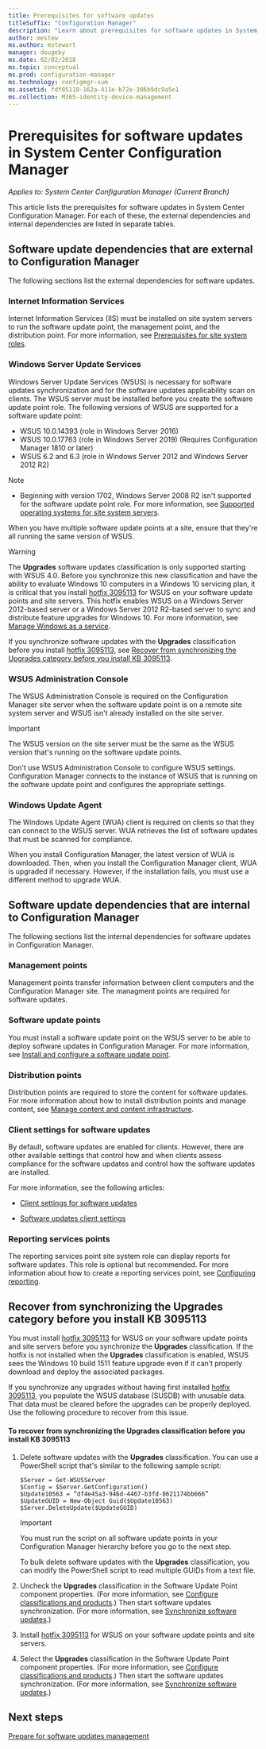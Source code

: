 ```yaml
---
title: Prerequisites for software updates
titleSuffix: "Configuration Manager"
description: "Learn about prerequisites for software updates in System Center Configuration Manager."
author: mestew
ms.author: mstewart
manager: dougeby
ms.date: 02/02/2018
ms.topic: conceptual
ms.prod: configuration-manager
ms.technology: configmgr-sum
ms.assetid: fdf05118-162a-411e-b72e-386b9dc9a5e1
ms.collection: M365-identity-device-management
---
```


# Prerequisites for software updates in System Center Configuration Manager

*Applies to: System Center Configuration Manager (Current Branch)*

This article lists the prerequisites for software updates in System Center Configuration Manager. For each of these, the external dependencies and internal dependencies are listed in separate tables.  

## Software update dependencies that are external to Configuration Manager  
 The following sections list the external dependencies for software updates.  

### Internet Information Services  
 Internet Information Services (IIS) must be installed on site system servers to run the software update point, the management point, and the distribution point. For more information, see [Prerequisites for site system roles](../../core/plan-design/configs/site-and-site-system-prerequisites.md).  

### Windows Server Update Services  
 Windows Server Update Services (WSUS) is necessary for software updates synchronization and for the software updates applicability scan on clients. The WSUS server must be installed before you create the software update point role. The following versions of WSUS are supported for a software update point:  

-   WSUS 10.0.14393 (role in Windows Server 2016)
-   WSUS 10.0.17763 (role in Windows Server 2019) (Requires Configuration Manager 1810 or later)
-   WSUS 6.2 and 6.3 (role in Windows Server 2012 and Windows Server 2012 R2)

>[!NOTE]
>-   Beginning with version 1702, Windows Server 2008 R2 isn't supported for the software update point role. For more information, see [Supported operating systems for site system servers](/sccm/core/plan-design/configs/supported-operating-systems-for-site-system-servers#bkmk_2008r2sp1).  

When you have multiple software update points at a site, ensure that they're all running the same version of WSUS.  

> [!WARNING]  
>  The **Upgrades** software updates classification is only supported starting with WSUS 4.0. Before you synchronize this new classification and have the ability to evaluate Windows 10 computers in a Windows 10 servicing plan, it is critical that you install [hotfix 3095113](https://support.microsoft.com/kb/3095113) for WSUS on your software update points and site servers. This hotfix enables WSUS on a Windows Server 2012-based server or a Windows Server 2012 R2-based server to sync and distribute feature upgrades for Windows 10. For more information, see [Manage Windows as a service](../../osd/deploy-use/manage-windows-as-a-service.md).  
>   
>  If you synchronize software updates with the **Upgrades** classification before you install [hotfix 3095113](https://support.microsoft.com/kb/3095113), see [Recover from synchronizing the Upgrades category before you install KB 3095113](#BKMK_RecoverUpgrades).  

### WSUS Administration Console  
 The WSUS Administration Console is required on the Configuration Manager site server when the software update point is on a remote site system server and WSUS isn't already installed on the site server.  

> [!IMPORTANT]  
> The WSUS version on the site server must be the same as the WSUS version that's running on the software update points.
>
> Don't use WSUS Administration Console to configure WSUS settings. Configuration Manager connects to the instance of WSUS that is running on the software update point and configures the appropriate settings.  



### Windows Update Agent  
 The Windows Update Agent (WUA) client is required on clients so that they can connect to the WSUS server. WUA retrieves the list of software updates that must be scanned for compliance.  

 When you install Configuration Manager, the latest version of WUA is downloaded. Then, when you install the Configuration Manager client, WUA is upgraded if necessary. However, if the installation fails, you must use a different method to upgrade WUA.  

## Software update dependencies that are internal to Configuration Manager  
 The following sections list the internal dependencies for software updates in Configuration Manager.  

### Management points  
 Management points transfer information between client computers and the Configuration Manager site. The managment points are required for software updates.  

### Software update points  
 You must install a software update point on the WSUS server to be able to deploy software updates in Configuration Manager. For more information, see [Install and configure a software update point](../get-started/install-a-software-update-point.md).

### Distribution points  
 Distribution points are required to store the content for software updates. For more information about how to install distribution points and manage content, see [Manage content and content infrastructure](../../core/servers/deploy/configure/manage-content-and-content-infrastructure.md).  

### Client settings for software updates  
 By default, software updates are enabled for clients. However, there are other available settings that control how and when clients assess compliance for the software updates and control how the software updates are installed.  

 For more information, see the following articles:  

-   [Client settings for software updates](../get-started/manage-settings-for-software-updates.md#BKMK_ClientSettings)   

-   [Software updates client settings](../../core/clients/deploy/about-client-settings.md#software-updates)  

### Reporting services points  
 The reporting services point site system role can display reports for software updates. This role is optional but recommended. For more information about how to create a reporting services point, see [Configuring reporting](../../core/servers/manage/configuring-reporting.md).  

##  <a name="BKMK_RecoverUpgrades"></a> Recover from synchronizing the Upgrades category before you install KB 3095113  
 You must install [hotfix 3095113](https://support.microsoft.com/kb/3095113) for WSUS  on your software update points and site servers before you synchronize the **Upgrades** classification. If the hotfix is not installed when the **Upgrades** classification is enabled, WSUS sees the Windows 10 build 1511 feature upgrade even if it can’t properly download and deploy the associated packages. 
 
 If you synchronize any upgrades without having first installed [hotfix 3095113](https://support.microsoft.com/kb/3095113), you populate the WSUS database (SUSDB) with unusable data. That data must be cleared before the upgrades can be properly deployed. Use the following procedure to recover from this issue.  

#### To recover from synchronizing the Upgrades classification before you install KB 3095113  

1.  Delete software updates with the **Upgrades** classification. You can use a PowerShell script that's similar to the following sample script:  

    ```  
    $Server = Get-WSUSServer  
    $Config = $Server.GetConfiguration()  
    $Update10563 = “df4e45a3-946d-4467-b3fd-8621174bb666”  
    $UpdateGUID = New-Object Guid($Update10563)  
    $Server.DeleteUpdate($UpdateGUID)  
    ```  

    > [!IMPORTANT]  
    >  You must run the script on all software update points in your Configuration Manager hierarchy before you go to the next step.  

     To bulk delete software updates with the **Upgrades** classification, you can modify the PowerShell script to read multiple GUIDs from a text file.  

2.  Uncheck the **Upgrades** classification in the Software Update Point component properties. (For more information, see [Configure classifications and products](../get-started/configure-classifications-and-products.md).) Then start software updates synchronization. (For more information, see [Synchronize software updates](../get-started/synchronize-software-updates.md).)  

3.  Install [hotfix 3095113](https://support.microsoft.com/kb/3095113) for WSUS  on your software update points and site servers.  

4.  Select the **Upgrades** classification in the Software Update Point component properties. (For more information, see [Configure classifications and products](../get-started/configure-classifications-and-products.md).) Then start the software updates synchronization. (For more information, see [Synchronize software updates](../get-started/synchronize-software-updates.md).)  

## Next steps
[Prepare for software updates management](../get-started/prepare-for-software-updates-management.md)
